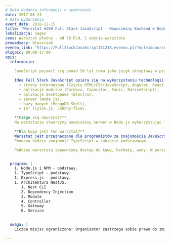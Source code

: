 ```yaml
---
# Data dodania informacji o wydarzeniu
date: 2017-06-23
# Data wydarzenia
event_date: 2018-12-15
title: "Warsztat #209 Full Stack JavaScript - Nowoczesny Backend w Node.js"
lokalizacja: Sages
cena: Warsztat płatny - od 79 PLN, 1 edycja warsztatu
prowadzacy: blaszczak
evenea_link: "https://FullStackJavaScript151218.evenea.pl/?out=1&source=event_iframe"
dlugosc: 09:00-17:00
opis:
  informacje: 
  
    JavaScript pojawił się ponad 20 lat temu jako język skryptowy w przeglądarkach internetowych, czyli po stronie klienta. Później zawitał też po stronie serwera jako Node.js, a dalszy jego rozwój pozwala nam dziś budować aplikacje mobilne czy desktopowe, programować bazy danych a nawet roboty.

    Idea Full Stack JavaScript opiera się na wykorzystaniu technologii webowych, HTML, CSS i JavaScript we wszystkich etapach budowy aplikacji:
      - strony internetowe (Czysty HTML+CSS+JavaScript, Angular, React, Vue),
      - aplikacje mobilne (Cordova, Capacitor, Ionic, NativeScript),
      - aplikacje desktopowe (Electron,
      - serwer (Node.js),
      - bazy danych (MongoDB Shell),
      - IoT (Cylon.js, Johnny-five).

    **Czego się nauczysz?**
    Na warsztacie stworzymy nowoczesny serwer w Node.js wykorzystując framework NestJS. Poznamy Express.js, na którym opiera się NestJS i jest jego silną podstawą. Będziemy pisali w TypeScript gdyż pozwala on nam na zastosowanie najnowszej wersji ECMAScript, a statyczne typowanie pomoże nam w utrzymaniu aplikacji na wysokim poziomie niezawodności. Duży nacisk będzie kładziony na testy i Test Driven Development. Stworzymy endpointy REST wraz z ich dokumentacją w formacie Swagger. Nauczymy się komunikować real-time przez WebSoket oraz stworzymy mikroserwisy komunikujące się ze sobą poprzez protokół TCP.

    **Dla kogo jest ten warsztat?**
    Warsztat jest przeznaczone dla programistów ze znajomością JavaScript w zakresie podstawowym, lub z doświadczeniem w innym języku programowania np: Java, .Net, C, C++, Perl, Ruby, Python.
    Pomocna będzie znajomość TypeScript w zakresie podstawowym.

    Podczas warsztatu zapewniemy dostęp do kawy, herbaty, wody. W porze obiadowej zapewniamy pizzę w wersji mięsnej lub wegatariańskiej.


  program: |
    1. Node.js i NPM - podstawy.
    1. TypeScript - podstawy.
    1. Express.js - podstawy.
    1. Architektura NestJS.
       1. Nest CLI
       2. Dependency Injection
       3. Module
       4. Controller
       5. Gateway
       6. Service
    

  uwaga: |
    Liczba miejsc ograniczona! Organizator zastrzega sobie prawo do zmiany lokalizacji wydarzenia oraz jego odwołania w przypadku niezgłoszenia się minimalnej liczby uczestników.

---
```


